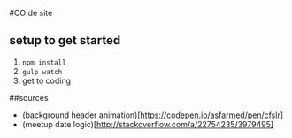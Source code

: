 #CO:de site

## setup to get started
1. `npm install`
1. `gulp watch`
1. get to coding

##sources
- (background header animation)[https://codepen.io/asfarmed/pen/cfslr]
- (meetup date logic)[http://stackoverflow.com/a/22754235/3979495]
